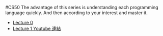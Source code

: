 #CS50 
The advantage of this series is understanding each programming language quickly. And then according to your interest and master it.

* [Lecture 0](https://www.youtube.com/watch?v=1u2qu-EmIRc)
* [Lecture 1 Youtube 連結](https://www.youtube.com/watch?v=qlq6DwRCJZU)






 
